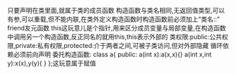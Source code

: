 只要声明在类里面,就属于类的成员函数
构造函数与类名相同,无返回值类型,可以有参,可以重载,但不能内联,在类外定义构造函数时构造函数前必须加上“类名::”
friend友元函数
this这玩意儿是个指针,用来区分成员变量与局部变量,在构造函数中调用另一个构造函数,反正同名的就用this,this表示外部的
类权限:public:公共权限,private:私有权限,protected:介于两者之间,可被子类访问,但对外部隐藏
循环依赖必须前向声明
委托构造函数:
class a{
public:
a(int x):a(x,x){}
a(int x,int y):x(x),y(y){
}
};这玩意属于赋值

